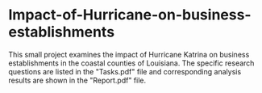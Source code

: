 # Impact-of-Hurricane-on-business-establishments
This small project examines the impact of Hurricane Katrina on business establishments in the coastal counties of Louisiana. The specific research questions are listed in the "Tasks.pdf" file and corresponding analysis results are shown in the "Report.pdf" file.
